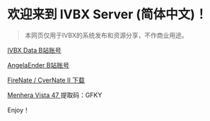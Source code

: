 # 欢迎来到 IVBX Server (简体中文)！ 

> 本网页仅用于IVBX的系统发布和资源分享，不作商业用途。

[ IVBX Data B站账号 ](https://space.bilibili.com/1171551865)

[ AngelaEnder B站账号 ](https://space.bilibili.com/515586861)

[ FireNate / CverNate II 下载](https://www.bilibili.com/read/cv18109258)

[ Menhera Vista 47 ](https://www.123pan.com/s/2HYrVv-QshFd.html) 提取码：GFKY

Enjoy！
